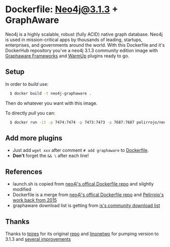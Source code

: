 # Dockerfile: Neo4j@3.1.3 + GraphAware

Neo4j is a highly scalable, robust (fully ACID) native graph database. Neo4j is used in mission-critical apps by thousands of leading, startups, enterprises, and governments around the world. With this Dockerfile and it's DockerHub repository you've a  neo4j 3.1.3 community edition image with [Graphaware Frameworks](https://github.com/graphaware/neo4j-framework) and [WarmUp](https://github.com/graphaware/neo4j-warmup) plugins ready to go.

## Setup

In order to *build* use:
```bash
  $ docker build -t neo4j-graphaware .
```
Then do whatever you want with this image.

To directly *pull* you can:

```bash
  $ docker run -it -p 7474:7474 -p 7473:7473 -p 7687:7687 pelirrojo/neo4j-and-graphaware-framework
```

## Add more plugins

* Just add ```wget xxx``` after comment ```# add graphaware``` to [Dockerfile](https://github.com/Pelirrojo/neo4j-and-graphaware-framework-dockerfile/blob/3.1.3/Dockerfile).
*  **Don't** forget the ```&& \``` after each line!

## References

- launch.sh is copied from [neo4j's offical Dockerfile repo](https://github.com/neo4j/docker-neo4j-publish/blob/a50bed8c92cb9d24adb6b5a7353455c222b1be9d/3.1.3/community/docker-entrypoint.sh) and silghtly modified
- Dockerfile is a merge from [neo4j's offical Dockerfile repo](https://github.com/neo4j/docker-neo4j-publish/blob/a50bed8c92cb9d24adb6b5a7353455c222b1be9d/3.1.3/community/Dockerfile) and [Pelirrojo's work back from 2015](https://github.com/Pelirrojo/neo4j-and-graphaware-framework-dockerfile/blob/2.2/Dockerfile)
- graphaware download list is getting from [is's community download list](https://products.graphaware.com/?dir=framework-server-community)

## Thanks

Thanks to [tpires](https://github.com/tpires) for its original [repo](https://github.com/tpires/neo4j) and [linonetwo](https://github.com/linonetwo) for pumping version to 3.1.3 and [several improvements](https://github.com/Pelirrojo/neo4j-and-graphaware-framework-dockerfile/pull/1)
